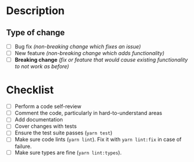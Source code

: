 # Description

<!-- Please include a summary of the change along with relevant motivation and context. -->

## Type of change

<!-- Check all relevant options. -->

- [ ] Bug fix _(non-breaking change which fixes an issue)_
- [ ] New feature _(non-breaking change which adds functionality)_
- [ ] **Breaking change** _(fix or feature that would cause existing functionality to not work as before)_

# Checklist

- [ ] Perform a code self-review
- [ ] Comment the code, particularly in hard-to-understand areas
- [ ] Add documentation
- [ ] Cover changes with tests
- [ ] Ensure the test suite passes (`yarn test`)
- [ ] Make sure code lints (`yarn lint`). Fix it with `yarn lint:fix` in case of failure.
- [ ] Make sure types are fine (`yarn lint:types`).

<!-- If you can't check all the checkboxes right now - check what you can, create a Draft PR, make some changes if needed and get back to it when you will be able to put some marks in list. -->
